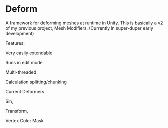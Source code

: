 # Deform
A framework for deforming meshes at runtime in Unity. This is basically a v2 of my previous project, Mesh Modifiers. (Currently in super-duper early development)

Features:
 
  Very easily extendable
  
  Runs in edit mode
  
  Multi-threaded
  
  Calculation splitting/chunking


Current Deformers

  Sin, 
  
  Transform, 
  
  Vertex Color Mask
